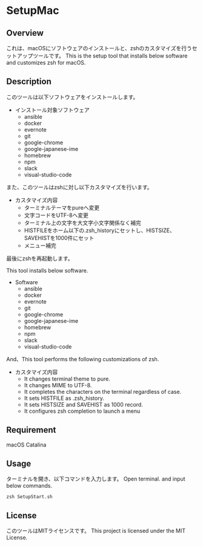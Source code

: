# SetupMac

## Overview
これは、macOSにソフトウェアのインストールと、zshのカスタマイズを行うセットアップツールです。
This is the setup tool that installs below software and customizes zsh for macOS.

## Description
このツールは以下ソフトウェアをインストールします。
- インストール対象ソフトウェア
  - ansible
  - docker
  - evernote
  - git
  - google-chrome
  - google-japanese-ime
  - homebrew
  - npm
  - slack
  - visual-studio-code

また、このツールはzshに対し以下カスタマイズを行います。
- カスタマイズ内容
  - ターミナルテーマをpureへ変更
  - 文字コードをUTF-8へ変更
  - ターミナル上の文字を大文字小文字関係なく補完
  - HISTFILEをホーム以下の.zsh_historyにセットし、HISTSIZE、SAVEHISTを1000件にセット
  - メニュー補完

最後にzshを再起動します。

This tool installs below software.
- Software
  - ansible
  - docker
  - evernote
  - git
  - google-chrome
  - google-japanese-ime
  - homebrew
  - npm
  - slack
  - visual-studio-code

And、This tool performs the following customizations of zsh.
- カスタマイズ内容
  - It changes terminal theme to pure.
  - It changes MIME to UTF-8.
  - It completes the characters on the terminal regardless of case.
  - It sets HISTFILE as .zsh_history.
  - It sets HISTSIZE and SAVEHIST as 1000 record.
  - It configures zsh completion to launch a menu

## Requirement
macOS Catalina

## Usage
ターミナルを開き、以下コマンドを入力します。
Open terminal. and input below commands.
```
zsh SetupStart.sh
```

## License
このツールはMITライセンスです。
This project is licensed under the MIT License.